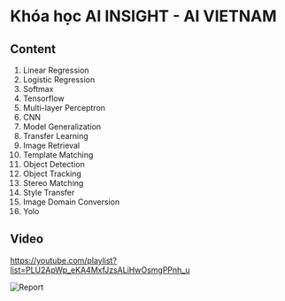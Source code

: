 # Khóa học AI INSIGHT - AI VIETNAM
## Content
1. Linear Regression
2. Logistic Regression
3. Softmax
4. Tensorflow
5. Multi-layer Perceptron
6. CNN
7. Model Generalization
8. Transfer Learning
9. Image Retrieval
10. Template Matching
11. Object Detection
12. Object Tracking
13. Stereo Matching
14. Style Transfer
15. Image Domain Conversion
16. Yolo

## Video
https://youtube.com/playlist?list=PLU2ApWp_eKA4MxfJzsALiHwOsmgPPnh_u

![Report](https://github.com/phonhay103/aivietnam_ai_insight_2020/blob/main/Report.png)
